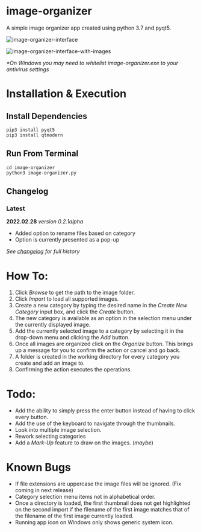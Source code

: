 # image-organizer
A simple image organizer app created using python 3.7 and pyqt5.


![image-organizer-interface](https://user-images.githubusercontent.com/65349554/156636831-8a84e9aa-cd1b-48e3-9f65-db1674662c7d.png)

![image-organizer-interface-with-images](https://user-images.githubusercontent.com/65349554/156636674-58906f19-5b28-4e37-851c-1f5b7f9c8323.png)


_*On Windows you may need to whitelist image-organizer.exe to your antivirus settings_  

# Installation & Execution
## Install Dependencies
```shell
pip3 install pyqt5
pip3 install qtmodern
```
## Run From Terminal
```shell
cd image-organizer
python3 image-organizer.py
```

## Changelog

### Latest
**2022.02.28**
_version 0.2.1alpha_

- Added option to rename files based on category
- Option is currently presented as a pop-up

_See [changelog](./changelog.md) for full history_


# How To:
1. Click *Browse* to get the path to the image folder.
2. Click *Import* to load all supported images.
3. Create a new category by typing the desired name in the *Create New Category* input box, and click the *Create* button.
4. The new category is available as an option in the selection menu under the currently displayed image.
5. Add the currently selected image to a category by selecting it in the drop-down menu and clicking the *Add* button.
6. Once all images are organized click on the *Organize* button. This brings up a message for you to confirm the action or cancel and go back.
7. A folder is created in the working directory for every category you create and add an image to.
8. Confirming the action executes the operations.

# Todo:
- Add the ability to simply press the enter button instead of having to click every button.
- Add the use of the keyboard to navigate through the thumbnails.
- Look into multiple image selection.
- Rework selecting categories
- Add a *Mark-Up* feature to draw on the images. (*maybe*)

# Known Bugs
- If file extensions are uppercase the image files will be ignored. (Fix coming in next release)
- Category selection menu items not in alphabetical order.
- Once a directory is loaded, the first thumbnail does not get highlighted on the second import if the filename of the first image matches that of the filename of the first image currently loaded.
- Running app icon on Windows only shows generic system icon.
